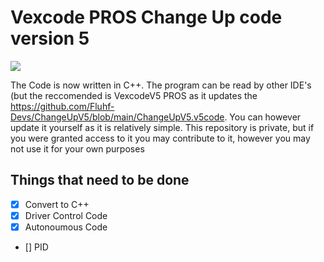 # Vexcode PROS Change Up code version 5

![](https://i.ytimg.com/vi/Hxs0q9UoMDQ/maxresdefault.jpg)

The Code is now written in C++. The program can be read by other IDE's (but the reccomended is VexcodeV5 PROS as it updates the https://github.com/Fluhf-Devs/ChangeUpV5/blob/main/ChangeUpV5.v5code. You can however update it yourself as it is relatively simple. This repository is private, but if you were granted access to it you may contribute to it, however you may not use it for your own purposes

## Things that need to be done

- [X] Convert to C++
- [X] Driver Control Code
- [X] Autonoumous Code
- [] PID 
